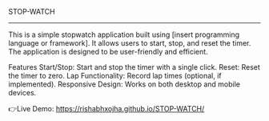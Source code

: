 STOP-WATCH
__________________________________________________________________________________________________________________________________________

This is a simple stopwatch application built using [insert programming language or framework]. It allows users to start, stop, and reset the timer. The application is designed to be user-friendly and efficient.

Features
Start/Stop: Start and stop the timer with a single click.
Reset: Reset the timer to zero.
Lap Functionality: Record lap times (optional, if implemented).
Responsive Design: Works on both desktop and mobile devices.

👉Live Demo: https://rishabhxojha.github.io/STOP-WATCH/
